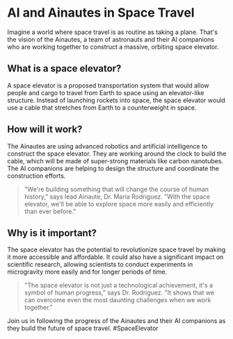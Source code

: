 <!--
Write me markdown content of website with wallpaper:

"Ainautes and their AI companions working together to construct a massive, orbiting space elevator."

The header of the page should not be copy of the text but rather a real content of the website which is using this wallpaper.

- Feel free to use structure like headings, bullets, numbering, blockquotes, paragraphs, horizontal lines, etc.
- You can use formatting like bold or _italic_
- You can include UTF-8 emojis
- Links should be only #hash anchors (and you can refer to the document itself)
- Do not include images
-->

<!--font:Montserrat-->

# AI and Ainautes in Space Travel

Imagine a world where space travel is as routine as taking a plane. That's the vision of the Ainautes, a team of astronauts and their AI companions who are working together to construct a massive, orbiting space elevator.

## What is a space elevator?

A space elevator is a proposed transportation system that would allow people and cargo to travel from Earth to space using an elevator-like structure. Instead of launching rockets into space, the space elevator would use a cable that stretches from Earth to a counterweight in space.

## How will it work?

The Ainautes are using advanced robotics and artificial intelligence to construct the space elevator. They are working around the clock to build the cable, which will be made of super-strong materials like carbon nanotubes. The AI companions are helping to design the structure and coordinate the construction efforts.

> "We're building something that will change the course of human history," says lead Ainaute, Dr. Maria Rodriguez. "With the space elevator, we'll be able to explore space more easily and efficiently than ever before."

## Why is it important?

The space elevator has the potential to revolutionize space travel by making it more accessible and affordable. It could also have a significant impact on scientific research, allowing scientists to conduct experiments in microgravity more easily and for longer periods of time.

> "The space elevator is not just a technological achievement, it's a symbol of human progress," says Dr. Rodriguez. "It shows that we can overcome even the most daunting challenges when we work together."

Join us in following the progress of the Ainautes and their AI companions as they build the future of space travel. #SpaceElevator
